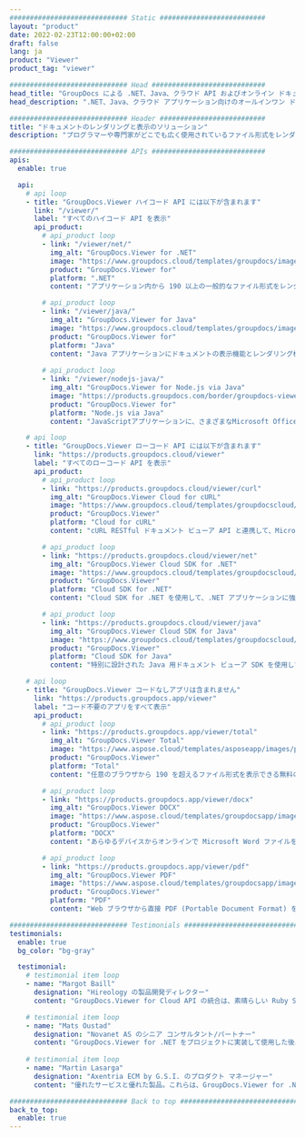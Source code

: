 ```yaml
---
############################# Static ##########################
layout: "product"
date: 2022-02-23T12:00:00+02:00
draft: false
lang: ja
product: "Viewer"
product_tag: "viewer"

############################# Head ############################
head_title: "GroupDocs による .NET、Java、クラウド API およびオンライン ドキュメント ビューアー アプリ"
head_description: ".NET、Java、クラウド アプリケーション向けのオールインワン ドキュメント ビューア ソリューションを入手してください。シンプルなドラッグ アンド ドロップ機能を使用して、一般的なドキュメント形式をオンラインで表示します。"

############################# Header ##########################
title: "ドキュメントのレンダリングと表示のソリューション"
description: "プログラマーや専門家がどこでも広く使用されているファイル形式をレンダリングおよび表示できる、柔軟なドキュメント表示ソリューション。"

############################# APIs ############################
apis:
  enable: true

  api:
    # api loop
    - title: "GroupDocs.Viewer ハイコード API には以下が含まれます"
      link: "/viewer/"
      label: "すべてのハイコード API を表示"
      api_product:
        # api_product loop
        - link: "/viewer/net/"
          img_alt: "GroupDocs.Viewer for .NET"
          image: "https://www.groupdocs.cloud/templates/groupdocs/images/product-logos/groupdocs-viewer-net.png"
          product: "GroupDocs.Viewer for"
          platform: ".NET"
          content: "アプリケーション内から 190 以上の一般的なファイル形式をレンダリングするための、.NET および Mono フレームワーク用のマルチフォーマット ドキュメント ビューア API。"

        # api_product loop
        - link: "/viewer/java/"
          img_alt: "GroupDocs.Viewer for Java"
          image: "https://www.groupdocs.cloud/templates/groupdocs/images/product-logos/groupdocs-viewer-java.png"
          product: "GroupDocs.Viewer for"
          platform: "Java"
          content: "Java アプリケーションにドキュメントの表示機能とレンダリング機能を提供し、さまざまなドキュメント、画像、図を表示します。"
        
        # api_product loop
        - link: "/viewer/nodejs-java/"
          img_alt: "GroupDocs.Viewer for Node.js via Java"
          image: "https://products.groupdocs.com/border/groupdocs-viewer-nodejs-java.svg"
          product: "GroupDocs.Viewer for"
          platform: "Node.js via Java"
          content: "JavaScriptアプリケーションに、さまざまなMicrosoft Officeドキュメント、PDF、画像を表示する機能を提供します。魅力的なユーザーエクスペリエンスを実現します。"

    # api loop
    - title: "GroupDocs.Viewer ローコード API には以下が含まれます"
      link: "https://products.groupdocs.cloud/viewer"
      label: "すべてのローコード API を表示"
      api_product:
        # api_product loop
        - link: "https://products.groupdocs.cloud/viewer/curl"
          img_alt: "GroupDocs.Viewer Cloud for cURL"
          image: "https://www.groupdocs.cloud/templates/groupdocscloud/images/sdk/272x272/groupdocs_viewer-for-curl.png"
          product: "GroupDocs.Viewer"
          platform: "Cloud for cURL"
          content: "cURL RESTful ドキュメント ビューア API と連携して、Microsoft Office、PDF、およびその他の一般的なファイル形式をアプリケーションですばやくレンダリングして表示します。"

        # api_product loop
        - link: "https://products.groupdocs.cloud/viewer/net"
          img_alt: "GroupDocs.Viewer Cloud SDK for .NET"
          image: "https://www.groupdocs.cloud/templates/groupdocscloud/images/sdk/272x272/groupdocs_viewer-for-net.png"
          product: "GroupDocs.Viewer"
          platform: "Cloud SDK for .NET"
          content: "Cloud SDK for .NET を使用して、.NET アプリケーションに強力なドキュメント形式の表示機能を追加します。ドキュメントを HTML、PDF、または画像として表示します。"

        # api_product loop
        - link: "https://products.groupdocs.cloud/viewer/java"
          img_alt: "GroupDocs.Viewer Cloud SDK for Java"
          image: "https://www.groupdocs.cloud/templates/groupdocscloud/images/sdk/272x272/groupdocs_viewer-for-java.png"
          product: "GroupDocs.Viewer"
          platform: "Cloud SDK for Java"
          content: "特別に設計された Java 用ドキュメント ビューア SDK を使用して、高忠実度のドキュメント レンダリング機能を Java アプリケーションに追加します。"

    # api loop
    - title: "GroupDocs.Viewer コードなしアプリは含まれません" 
      link: "https://products.groupdocs.app/viewer"
      label: "コード不要のアプリをすべて表示"
      api_product:
        # api_product loop
        - link: "https://products.groupdocs.app/viewer/total"
          img_alt: "GroupDocs.Viewer Total"
          image: "https://www.aspose.cloud/templates/asposeapp/images/products/logo/aspose_viewer-app.png"
          product: "GroupDocs.Viewer"
          platform: "Total"
          content: "任意のブラウザから 190 を超えるファイル形式を表示できる無料のオンライン アプリです。"

        # api_product loop
        - link: "https://products.groupdocs.app/viewer/docx"
          img_alt: "GroupDocs.Viewer DOCX"
          image: "https://www.aspose.cloud/templates/groupdocsapp/images/products/logo/groupdocs_words-app.png"
          product: "GroupDocs.Viewer"
          platform: "DOCX"
          content: "あらゆるデバイスからオンラインで Microsoft Word ファイルを表示できる無料の Web アプリ。"

        # api_product loop
        - link: "https://products.groupdocs.app/viewer/pdf"
          img_alt: "GroupDocs.Viewer PDF"
          image: "https://www.aspose.cloud/templates/groupdocsapp/images/products/logo/groupdocs_pdf-app.png"
          product: "GroupDocs.Viewer"
          platform: "PDF"
          content: "Web ブラウザから直接 PDF (Portable Document Format) を表示します。"

############################# Testimonials ###############################
testimonials:
  enable: true
  bg_color: "bg-gray"

  testimonial:
    # testimonial item loop
    - name: "Margot Baill"
      designation: "Hireology の製品開発ディレクター"
      content: "GroupDocs.Viewer for Cloud API の統合は、素晴らしい Ruby SDK を使用することで簡単に行えました。私たちが望んでいることに協力してくれる企業はそれほど多くありません。素晴らしいパートナーシップですね。"

    # testimonial item loop
    - name: "Mats Oustad"
      designation: "Novanet AS のシニア コンサルタント/パートナー"
      content: "GroupDocs.Viewer for .NET をプロジェクトに実装して使用した後、非常にうまく機能しているように見えます。多くのドキュメントを使用してテストしましたが、これまでのところ良好です。私が投げたものはすべてうまくレンダリングされ、PDF ビューアや MS Word と同じくらい美しく見えます。"
              
    # testimonial item loop
    - name: "Martin Lasarga"
      designation: "Axentria ECM by G.S.I. のプロダクト マネージャー"
      content: "優れたサービスと優れた製品。これらは、GroupDocs.Viewer for .NET の実装プロセス中に非常に役に立ち、応答性も高かったですが、あまりお勧めできません。"

############################# Back to top ###############################
back_to_top:
  enable: true
---
```

